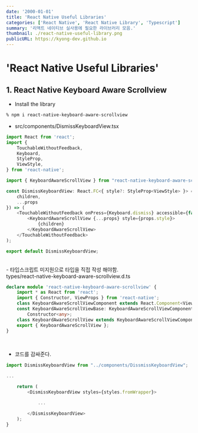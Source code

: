 ```yaml
---
date: '2000-01-01'
title: 'React Native Useful Libraries'
categories: ['React Native', 'React Native Library', 'Typescript']
summary: '리액트 네이티브 실사용에 필요한 라이브러리 모음.'
thumbnail: ./react-native-useful-library.png
publicURL: https://kyong-dev.github.io
---
```

# 'React Native Useful Libraries'

## 1. React Native Keyboard Aware Scrollview

- Install the library
```bash
% npm i react-native-keyboard-aware-scrollview 
```

- src/components/DismissKeyboardView.tsx
```ts
import React from 'react';
import {
    TouchableWithoutFeedback,
    Keyboard,
    StyleProp,
    ViewStyle,
} from 'react-native';

import { KeyboardAwareScrollView } from "react-native-keyboard-aware-scrollview";

const DismissKeyboardView: React.FC<{ style?: StyleProp<ViewStyle> }> = ({ 
    children, 
    ...props 
}) => (
    <TouchableWithoutFeedback onPress={Keyboard.dismiss} accessible={false}>
        <KeyboardAwareScrollView {...props} style={props.style}>
            {children}
        </KeyboardAwareScrollView>
    </TouchableWithoutFeedback>
);

export default DismissKeyboardView;
```
<br />
- 타입스크립트 미지원으로 타입을 직접 작성 해야함. <br />
types/react-native-keyboard-aware-scrollview.d.ts

```ts
declare module 'react-native-keyboard-aware-scrollview' {
    import * as React from 'react';
    import { Constructor, ViewProps } from 'react-native';
    class KeyboardAwareScrollViewComponent extends React.Component<ViewProps> { }
    const KeyboardAwareScrollViewBase: KeyboardAwareScrollViewComponent &
        Constructor<any>;
    class KeyboardAwareScrollView extends KeyboardAwareScrollViewComponent { }
    export { KeyboardAwareScrollView };
}
```
<br />

- 코드를 감싸준다.

```ts
import DismissKeyboardView from "../components/DissmissKeyboardView";

...

    return (
        <DismissKeyboardView styles={styles.fromWrapper}>

            ...

        </DismissKeyboardView>
    );
}
```